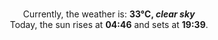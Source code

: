 <p  align="center"><br/>Currently, the weather is: <b> 33°C, <i>clear sky</i></b></br>Today, the sun rises at <b>04:46</b> and sets at <b>19:39</b>.</p>